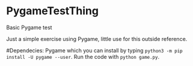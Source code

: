 # PygameTestThing
Basic Pygame test

Just a simple exercise using Pygame, little use for this outside reference.

#Dependecies:
Pygame which you can install by typing ```python3 -m pip install -U pygame --user```. Run the code with ```python game.py```.

